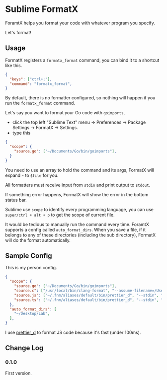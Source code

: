 # Sublime FormatX

ForamtX helps you format your code with whatever program you specify.

Let's format!

## Usage

FormatX registers a `formatx_format` command, you can bind it to a shortcut like this.

```json
{
  "keys": ["ctrl+;"],
  "command": "formatx_format",
}
```

By default, there is no formatter configured, so nothing will happen if you run the `formatx_format` command.

Let's say you want to format your Go code with `goimports`,

- click the top left "Sublime Text" menu -> Preferences -> Package Settings -> FormatX -> Settings.
- type this

```json
{
  "scope": {
    "source.go": ["~/Documents/Go/bin/goimports"],
  }
}
```

You need to use an array to hold the command and its args, FormatX will expand `~` to `$file` for you.

All formatters must receive input from `stdin` and print output to `stdout`.

If something error happens, FormatX will show the error in the bottom status bar.

Sublime use `scope` to identify every programming language, you can use `super/ctrl + alt + p` to get the scope of current file.

It would be tedious to manually run the command every time. ForamtX supports a config called `auto_format_dirs`. When you save a file, if it belongs to any of these directories (including the sub directory), FormatX will do the format automatically.

## Sample Config

This is my person config.

```json
{
  "scope": {
    "source.go": ["~/Documents/Go/bin/goimports"],
    "source.c": ["/usr/local/bin/clang-format", "--assume-filename=/Users/cj/test.c"],
    "source.js": ["~/.fnm/aliases/default/bin/prettier_d", "--stdin", "--stdin-path", "$file"],
    "source.ts": ["~/.fnm/aliases/default/bin/prettier_d", "--stdin", "--stdin-path", "$file"],
  },
  "auto_format_dirs": [
    "~/Desktop/Lab",
  ],
}
```

I use [prettier_d](https://github.com/cj1128/prettier_d) to format JS code because it's fast (under 100ms).

## Change Log

### 0.1.0

First version.



